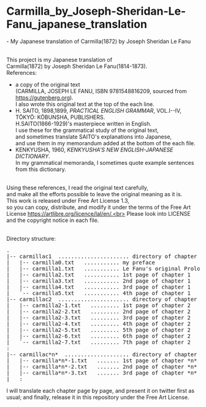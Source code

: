 # Carmilla_by_Joseph-Sheridan-Le-Fanu_japanese_translation
\- My Japanese translation of Carmilla(1872) by Joseph Sheridan Le Fanu<br><br>

This project is my Japanese translation of<br>
Carmilla(1872) by Joseph Sheridan Le Fanu(1814-1873).<br>
References:<br>
- a copy of the original text<br>
(CARMILLA, JOSEPH LE FANU, ISBN 9781548816209, sourced from https://gutenberg.org).<br>
I also wrote this original text at the top of the each line.
- H. SAITO, 1898,1899, *PRACTICAL ENGLISH GRAMMAR*, VOL.I--IV, TŌKYŌ: KŌBUNSHA, PUBLISHERS.<br>
H.SAITO(1866-1929)'s masterpiece written in English.<br>
I use these for the grammatical study of the original text,<br>
and sometimes translate SAITO's explanations into Japanese,<br>
and use them in my memorandum added at the bottom of the each file.
- KENKYUSHA, 1960, *KENKYUSHA'S NEW ENGLISH-JAPANESE DICTIONARY*.<br>
In my grammatical memoranda, I sometimes quote example sentences from this dictionary.<br><br>

Using these references, I read the original text carefully,<br>
and make all the efforts possible to leave the original meaning as it is.<br>
This work is released under Free Art License 1.3,<br>
so you can copy, distribute, and modify it under the terms of the Free Art License https://artlibre.org/licence/lal/en/.<br>
Please look into LICENSE and the copyright notice in each file.<br><br>

Directory structure:<br>
<pre>
.
|-- carmillac1  ...................... directory of chapter 1
|   |-- carmilla0.txt   ........... my preface
|   |-- carmilla1.txt   ........... Le Fanu's original Prologue
|   |-- carmilla2.txt   ........... 1st page of chapter 1
|   |-- carmilla3.txt   ........... 2nd page of chapter 1
|   |-- carmilla4.txt   ........... 3rd page of chapter 1
|   `-- carmilla5.txt   ........... 4th page of chapter 1
|-- carmillac2  ...................... directory of chapter 2
|   |-- carmilla2-1.txt   ......... 1st page of chapter 2
|   |-- carmilla2-2.txt   ......... 2nd page of chapter 2
|   |-- carmilla2-3.txt   ......... 3rd page of chapter 2
|   |-- carmilla2-4.txt   ......... 4th page of chapter 2
|   |-- carmilla2-5.txt   ......... 5th page of chapter 2
|   |-- carmilla2-6.txt   ......... 6th page of chapter 2
|   `-- carmilla2-7.txt   ......... 7th page of chapter 2
:
|-- carmillac*n*  .................... directory of chapter *n*
|   |-- carmilla*n*-1.txt   ....... 1st page of chapter *n*
|   |-- carmilla*n*-2.txt   ....... 2nd page of chapter *n*
|   |-- carmilla*n*-3.txt   ....... 3rd page of chapter *n*
|   :
</pre>
I will translate each chapter page by page,
and present it on twitter first as usual;
and finally, release it in this repository under the Free Art License.
